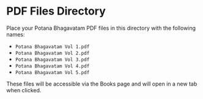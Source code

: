 # PDF Files Directory

Place your Potana Bhagavatam PDF files in this directory with the following names:

- `Potana Bhagavatam Vol 1.pdf`
- `Potana Bhagavatam Vol 2.pdf`
- `Potana Bhagavatam Vol 3.pdf`
- `Potana Bhagavatam Vol 4.pdf`
- `Potana Bhagavatam Vol 5.pdf`

These files will be accessible via the Books page and will open in a new tab when clicked. 